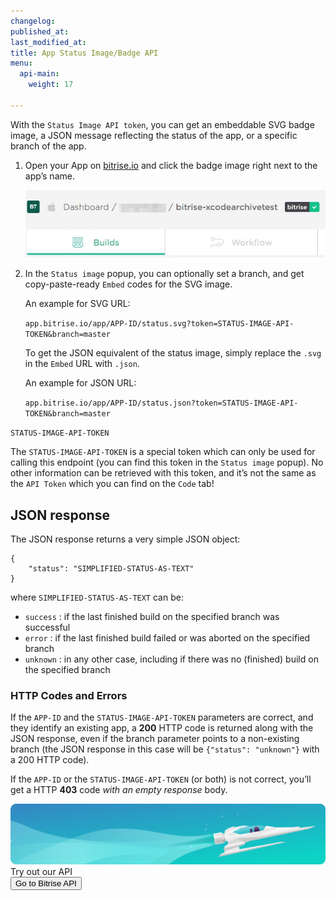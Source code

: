 ```yaml
---
changelog:
published_at:
last_modified_at:
title: App Status Image/Badge API
menu:
  api-main:
    weight: 17

---
```

With the `Status Image API token`, you can get an embeddable SVG badge image, a JSON message reflecting the status of the app, or a specific branch of the app.

1. Open your App on [bitrise.io](https://www.bitrise.io/) and click the badge image right next to the app’s name.

   ![Printscreen](/img/api/status-image-api-token.jpg)
2. In the `Status image` popup, you can optionally set a branch, and get copy-paste-ready `Embed` codes for the SVG image.

   An example for SVG URL:

   `app.bitrise.io/app/APP-ID/status.svg?token=STATUS-IMAGE-API-TOKEN&branch=master`

   To get the JSON equivalent of the status image, simply replace the `.svg` in the `Embed` URL with `.json`.

   An example for JSON URL: 
   
   `app.bitrise.io/app/APP-ID/status.json?token=STATUS-IMAGE-API-TOKEN&branch=master`

`STATUS-IMAGE-API-TOKEN`

The `STATUS-IMAGE-API-TOKEN` is a special token which can only be used for calling this endpoint (you can find this token in the `Status image` popup). No other information can be retrieved with this token, and it’s not the same as the `API Token` which you can find on the `Code` tab!

## JSON response

The JSON response returns a very simple JSON object:

    {
        "status": "SIMPLIFIED-STATUS-AS-TEXT"
    }
    

where `SIMPLIFIED-STATUS-AS-TEXT` can be:

* `success` : if the last finished build on the specified branch was successful
* `error` : if the last finished build failed or was aborted on the specified branch
* `unknown` : in any other case, including if there was no (finished) build on the specified branch

### HTTP Codes and Errors

If the `APP-ID` and the `STATUS-IMAGE-API-TOKEN` parameters are correct, and they identify an existing app, a **200** HTTP code is returned along with the JSON response, even if the branch parameter points to a non-existing branch (the JSON response in this case will be `{"status": "unknown"}` with a 200 HTTP code).

If the `APP-ID` or the `STATUS-IMAGE-API-TOKEN` (or both) is not correct, you’ll get a HTTP **403** code _with an empty response_ body.

<div class="banner">
<img src="/assets/images/banner-bg-888x170.png" style="border: none;">
<div class="deploy-text">Try out our API</div>
<a target="_blank" href="https://api-docs.bitrise.io/#/"><button class="button">Go to Bitrise API</button></a>
</div>